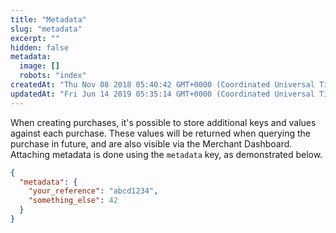 ```yaml
---
title: "Metadata"
slug: "metadata"
excerpt: ""
hidden: false
metadata: 
  image: []
  robots: "index"
createdAt: "Thu Nov 08 2018 05:40:42 GMT+0000 (Coordinated Universal Time)"
updatedAt: "Fri Jun 14 2019 05:35:14 GMT+0000 (Coordinated Universal Time)"
---
```

When creating purchases, it's possible to store additional keys and values against each purchase. These values will be returned when querying the purchase in future, and are also visible via the Merchant Dashboard. Attaching metadata is done using the `metadata` key, as demonstrated below.

```json Metadata Example
{
  "metadata": {
    "your_reference": "abcd1234",
    "something_else": 42
  }
}
```
